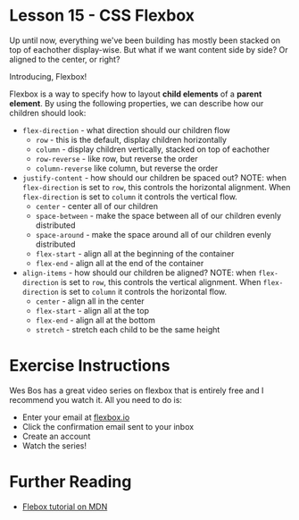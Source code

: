# Lesson 15 - CSS Flexbox

Up until now, everything we've been building has mostly been stacked on top of eachother display-wise. But what if we want content side by side? Or aligned to the center, or right?

Introducing, Flexbox!

Flexbox is a way to specify how to layout **child elements** of a **parent element**. By using the following properties, we can describe how our children should look:

- `flex-direction` - what direction should our children flow
  - `row` - this is the default, display children horizontally
  - `column` - display children vertically, stacked on top of eachother
  - `row-reverse` - like row, but reverse the order
  - `column-reverse` like column, but reverse the order
- `justify-content` - how should our children be spaced out? NOTE: when `flex-direction` is set to `row`, this controls the horizontal alignment. When `flex-direction` is set to `column` it controls the vertical flow.
  - `center` - center all of our children
  - `space-between` - make the space between all of our children evenly distributed
  - `space-around` - make the space around all of our children evenly distributed
  - `flex-start` - align all at the beginning of the container
  - `flex-end` - align all at the end of the container
- `align-items` - how should our children be aligned? NOTE: when `flex-direction` is set to `row`, this controls the vertical alignment. When `flex-direction` is set to `column` it controls the horizontal flow.
  - `center` - align all in the center
  - `flex-start` - align all at the top
  - `flex-end` - align all at the bottom
  - `stretch` - stretch each child to be the same height

# Exercise Instructions

Wes Bos has a great video series on flexbox that is entirely free and I recommend you watch it. All you need to do is:

- Enter your email at [flexbox.io](https://flexbox.io)
- Click the confirmation email sent to your inbox
- Create an account
- Watch the series!

# Further Reading

- [Flebox tutorial on MDN](https://developer.mozilla.org/en-US/docs/Learn/CSS/CSS_layout/Flexbox)
